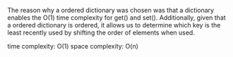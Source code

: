 The reason why a ordered dictionary was chosen was that a dictionary enables the O(1) time complexity for get() and set(). Additionally, given that a ordered dictionary is ordered, it allows us to determine which key is the least recently used by shifting the order of elements when used.

time complexity: O(1)
space complexity: O(n)
